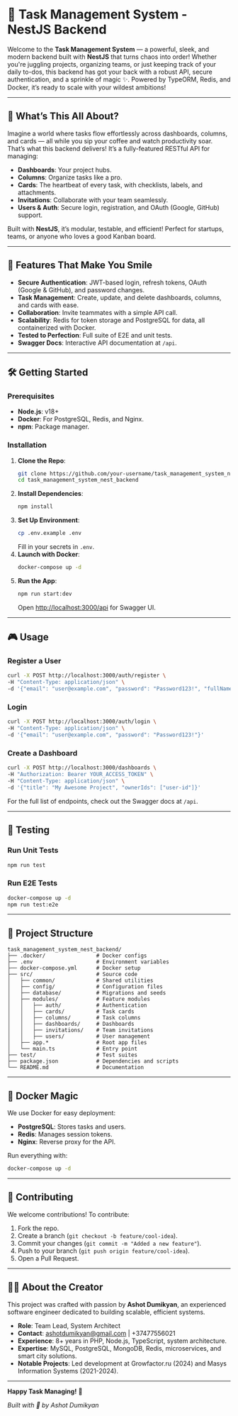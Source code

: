 # 🌟 Task Management System - NestJS Backend

Welcome to the **Task Management System** — a powerful, sleek, and modern backend built with **NestJS** that turns chaos into order! Whether you're juggling projects, organizing teams, or just keeping track of your daily to-dos, this backend has got your back with a robust API, secure authentication, and a sprinkle of magic ✨. Powered by TypeORM, Redis, and Docker, it’s ready to scale with your wildest ambitions!

---

## 🚀 What’s This All About?

Imagine a world where tasks flow effortlessly across dashboards, columns, and cards — all while you sip your coffee and watch productivity soar. That’s what this backend delivers! It’s a fully-featured RESTful API for managing:

- **Dashboards**: Your project hubs.
- **Columns**: Organize tasks like a pro.
- **Cards**: The heartbeat of every task, with checklists, labels, and attachments.
- **Invitations**: Collaborate with your team seamlessly.
- **Users & Auth**: Secure login, registration, and OAuth (Google, GitHub) support.

Built with **NestJS**, it’s modular, testable, and efficient! Perfect for startups, teams, or anyone who loves a good Kanban board.

---

## 🌈 Features That Make You Smile

- **Secure Authentication**: JWT-based login, refresh tokens, OAuth (Google & GitHub), and password changes.
- **Task Management**: Create, update, and delete dashboards, columns, and cards with ease.
- **Collaboration**: Invite teammates with a simple API call.
- **Scalability**: Redis for token storage and PostgreSQL for data, all containerized with Docker.
- **Tested to Perfection**: Full suite of E2E and unit tests.
- **Swagger Docs**: Interactive API documentation at `/api`.

---

## 🛠️ Getting Started

### Prerequisites

- **Node.js**: v18+
- **Docker**: For PostgreSQL, Redis, and Nginx.
- **npm**: Package manager.

### Installation

1. **Clone the Repo**:
   ```bash
   git clone https://github.com/your-username/task_management_system_nest_backend.git
   cd task_management_system_nest_backend
   ```
2. **Install Dependencies**:
   ```bash
   npm install
   ```
3. **Set Up Environment**:
   ```bash
   cp .env.example .env
   ```
   Fill in your secrets in `.env`.
4. **Launch with Docker**:
   ```bash
   docker-compose up -d
   ```
5. **Run the App**:
   ```bash
   npm run start:dev
   ```
   Open [http://localhost:3000/api](http://localhost:3000/api) for Swagger UI.

---

## 🎮 Usage

### Register a User
```bash
curl -X POST http://localhost:3000/auth/register \
-H "Content-Type: application/json" \
-d '{"email": "user@example.com", "password": "Password123!", "fullName": "Task Master"}'
```

### Login
```bash
curl -X POST http://localhost:3000/auth/login \
-H "Content-Type: application/json" \
-d '{"email": "user@example.com", "password": "Password123!"}'
```

### Create a Dashboard
```bash
curl -X POST http://localhost:3000/dashboards \
-H "Authorization: Bearer YOUR_ACCESS_TOKEN" \
-H "Content-Type: application/json" \
-d '{"title": "My Awesome Project", "ownerIds": ["user-id"]}'
```

For the full list of endpoints, check out the Swagger docs at `/api`.

---

## 🧪 Testing

### Run Unit Tests
```bash
npm run test
```

### Run E2E Tests
```bash
docker-compose up -d
npm run test:e2e
```

---

## 📂 Project Structure

```
task_management_system_nest_backend/
├── .docker/                # Docker configs
├── .env                    # Environment variables
├── docker-compose.yml      # Docker setup
├── src/                    # Source code
│   ├── common/             # Shared utilities
│   ├── config/             # Configuration files
│   ├── database/           # Migrations and seeds
│   ├── modules/            # Feature modules
│   │   ├── auth/           # Authentication
│   │   ├── cards/          # Task cards
│   │   ├── columns/        # Task columns
│   │   ├── dashboards/     # Dashboards
│   │   ├── invitations/    # Team invitations
│   │   ├── users/          # User management
│   ├── app.*               # Root app files
│   └── main.ts             # Entry point
├── test/                   # Test suites
├── package.json            # Dependencies and scripts
└── README.md               # Documentation
```

---

## 🐳 Docker Magic

We use Docker for easy deployment:

- **PostgreSQL**: Stores tasks and users.
- **Redis**: Manages session tokens.
- **Nginx**: Reverse proxy for the API.

Run everything with:
```bash
docker-compose up -d
```

---

## 🤝 Contributing

We welcome contributions! To contribute:

1. Fork the repo.
2. Create a branch (`git checkout -b feature/cool-idea`).
3. Commit your changes (`git commit -m "Added a new feature"`).
4. Push to your branch (`git push origin feature/cool-idea`).
5. Open a Pull Request.

---

## 👨‍💻 About the Creator

This project was crafted with passion by **Ashot Dumikyan**, an experienced software engineer dedicated to building scalable, efficient systems.

- **Role**: Team Lead, System Architect
- **Contact**: ashotdumikyan@gmail.com | +37477556021
- **Experience**: 8+ years in PHP, Node.js, TypeScript, system architecture.
- **Expertise**: MySQL, PostgreSQL, MongoDB, Redis, microservices, and smart city solutions.
- **Notable Projects**: Led development at Growfactor.ru (2024) and Masys Information Systems (2021-2024).

---

**Happy Task Managing!** 🎉

_Built with 💖 by Ashot Dumikyan_

